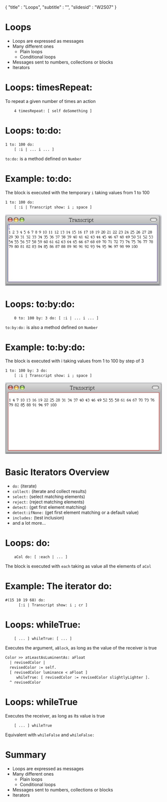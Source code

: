 {
"title" : "Loops",
"subtitle" : "",
"slidesid" : "W2S07"
}

# Loops
- Loops are expressed as messages
- Many different ones
  - Plain loops
  - Conditional loops
- Messages sent to numbers, collections or blocks
- Iterators

# Loops: timesRepeat:
To repeat a given number of times an action
```
	4 timesRepeat: [ self doSomething ]
```

# Loops: to:do:

```
1 to: 100 do:
    [ :i | ... i ... ]
```
`to:do:` is a method defined on `Number`
# Example: to:do:
The block is executed with the temporary `i` taking values from 1 to 100
 
```
1 to: 100 do:
    [ :i | Transcript show: i ; space ]
```
![](figures/1to100.png)
# Loops: to:by:do:

```
    0 to: 100 by: 3 do: [ :i | ... i ... ]
```
`to:by:do:` is also a method defined on `Number`
# Example: to:by:do:
The block is executed with i taking values from 1 to 100 by step of 3
```
1 to: 100 by: 3 do:
    [ :i | Transcript show: i ; space ]
```
![](figures/1to100by3.png)
# Basic Iterators Overview
- `do:` \(iterate\)
- `collect:` \(iterate and collect results\)
- `select:` \(select matching elements\)
- `reject:` \(reject matching elements\)
- `detect:` \(get first element matching\)
- `detect:ifNone:` \(get first element matching or a default value\)
- `includes:` \(test inclusion\)
- and a lot more...

# Loops: do:

```
    aCol do: [ :each | ... ]
```
The block is executed with `each` taking as value all the elements of `aCol`
# Example: The iterator do:

```
#(15 10 19 68) do:  
      [:i | Transcript show: i ; cr ]
```

# Loops: whileTrue:

```
    [ ... ] whileTrue: [ ... ]
```
Executes the argument, `aBlock`, as long as the value of the receiver is true 
```
Color >> atLeastAsLuminentAs: aFloat 
  | revisedColor |
  revisedColor := self.
  [ revisedColor luminance < aFloat ] 
     whileTrue: [ revisedColor := revisedColor slightlyLighter ].
  ^ revisedColor
```

# Loops: whileTrue
Executes the receiver, as long as its value is true
```
    [ ... ] whileTrue
```
Equivalent with `whileFalse` and `whileFalse:`
# Summary
- Loops are expressed as messages
- Many different ones
  - Plain loops
  - Conditional loops
- Messages sent to numbers, collections or blocks
- Iterators
